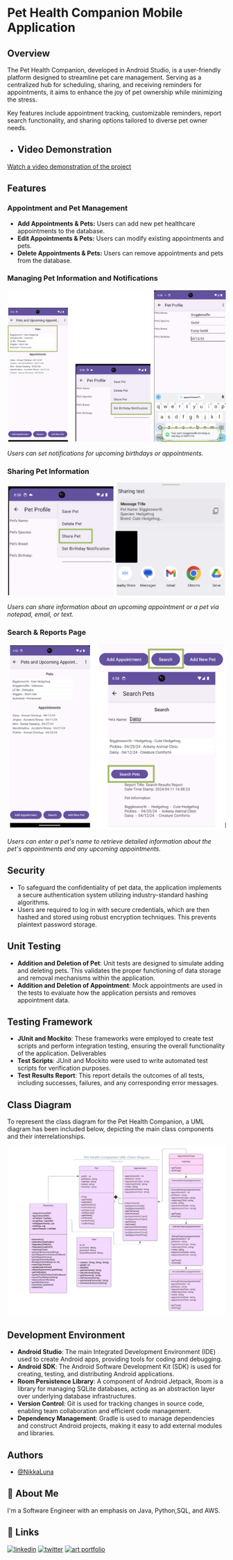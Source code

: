 # Pet Health Companion Mobile Application

## Overview

The Pet Health Companion, developed in Android Studio, is a user-friendly platform designed to streamline pet care management. Serving as a centralized hub for scheduling, sharing, and receiving reminders for appointments, it aims to enhance the joy of pet ownership while minimizing the stress. 

Key features include appointment tracking, customizable reminders, report search functionality, and sharing options tailored to diverse pet owner needs.

- ## Video Demonstration

[Watch a video demonstration of the project](https://youtu.be/DzeBmGI4DZ0)

## Features

### Appointment and Pet Management

- **Add Appointments & Pets:** Users can add new pet healthcare appointments to the database.
- **Edit Appointments & Pets:** Users can modify existing appointments and pets.
- **Delete Appointments & Pets:** Users can remove appointments and pets from the database.


### Managing Pet Information and Notifications

![Pet Health Companion Notification](https://github.com/NikkaLuna/Pet_Health_Companion_Android_App/blob/master/Notifications.png)

*Users can set notifications for upcoming birthdays or appointments.*


### Sharing Pet Information

![Share Pet Functionality](https://github.com/NikkaLuna/Pet_Health_Companion_Android_App/blob/master/SharePet.png)

*Users can share information about an upcoming appointment or a pet via notepad, email, or text.*


### Search & Reports Page

![Pet Health Companion Interface](https://github.com/NikkaLuna/Pet_Health_Companion_Android_App/blob/master/SearchReport.png)

*Users can enter a pet's name to retrieve detailed information about the pet's appointments and any upcoming appointments.*

## Security

- To safeguard the confidentiality of pet data, the application implements a secure authentication system utilizing industry-standard hashing algorithms.
- Users are required to log in with secure credentials, which are then hashed and stored using robust encryption techniques.  This prevents plaintext password storage.

## Unit Testing

- **Addition and Deletion of Pet**: Unit tests are designed to simulate adding and deleting pets. This validates the proper functioning of data storage and removal mechanisms within the application.
- **Addition and Deletion of Appointment**: Mock appointments are used in the tests to evaluate how the application persists and removes appointment data.

## Testing Framework

- **JUnit and Mockito**: These frameworks were employed to create test scripts and perform integration testing, ensuring the overall functionality of the application.
Deliverables
- **Test Scripts**: JUnit and Mockito were used to write automated test scripts for verification purposes.
- **Test Results Report**: This report details the outcomes of all tests, including successes, failures, and any corresponding error messages.

## Class Diagram

To represent the class diagram for the Pet Health Companion, a UML diagram has been included below, depicting the main class components and their interrelationships.

![UML Diagram](https://github.com/NikkaLuna/Pet_Health_Companion_Android_App/blob/master/Pet%20Health%20Companion%20Class%20Diagram.jpeg)

## Development Environment

- **Android Studio**: The main Integrated Development Environment (IDE) used to create Android apps, providing tools for coding and debugging.
- **Android SDK**: The Android Software Development Kit (SDK) is used for creating, testing, and distributing Android applications.
- **Room Persistence Library**: A component of Android Jetpack, Room is a library for managing SQLite databases, acting as an abstraction layer over underlying database infrastructures.
- **Version Control**: Git is used for tracking changes in source code, enabling team collaboration and efficient code management.
- **Dependency Management**: Gradle is used to manage dependencies and construct Android projects, making it easy to add external modules and libraries.

## Authors

- [@NikkaLuna](https://github.com/NikkaLuna)


## 🚀 About Me
I'm a Software Engineer with an emphasis on Java, Python,SQL, and AWS.  


## 🔗 Links
[![linkedin](https://img.shields.io/badge/linkedin-0A66C2?style=for-the-badge&logo=linkedin&logoColor=white)](https://www.linkedin.com/in/andrea-hayes-msml/)
[![twitter](https://img.shields.io/badge/twitter-1DA1F2?style=for-the-badge&logo=twitter&logoColor=white)](https://twitter.com/AHayes_Ninja_)
[![art portfolio](https://img.shields.io/badge/my_art-888?style=for-the-badge&logo=ko-fi&logoColor=white)](https://andreachristinehayes.wixsite.com/andreahayesart/)

